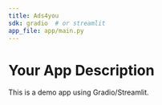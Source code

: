 ```yaml
---
title: Ads4you
sdk: gradio  # or streamlit
app_file: app/main.py
---
```


# Your App Description

This is a demo app using Gradio/Streamlit.
